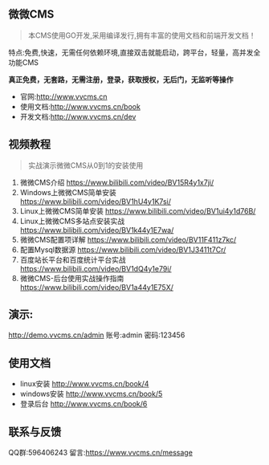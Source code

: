 ## 微微CMS
>本CMS使用GO开发,采用编译发行,拥有丰富的使用文档和前端开发文档！

特点:免费,快速，无需任何依赖环境,直接双击就能启动，跨平台，轻量，高并发全功能CMS

**真正免费，无套路，无需注册，登录，获取授权，无后门，无监听等操作**

- 官网:http://www.vvcms.cn
- 使用文档:http://www.vvcms.cn/book
- 开发文档:http://www.vvcms.cn/dev


## 视频教程
> 实战演示微微CMS从0到1的安装使用

1. 微微CMS介绍  https://www.bilibili.com/video/BV15R4y1x7ji/
2. Windows上微微CMS简单安装 https://www.bilibili.com/video/BV1hU4y1K7si/
3. Linux上微微CMS简单安装 https://www.bilibili.com/video/BV1ui4y1d76B/
4. Linux上微微CMS多站点安装实战 https://www.bilibili.com/video/BV1k44y1E7wa/
5. 微微CMS配置项详解 https://www.bilibili.com/video/BV11F411z7kc/
6. 配置Mysql数据源 https://www.bilibili.com/video/BV1J3411t7Cr/
7. 百度站长平台和百度统计平台实战 https://www.bilibili.com/video/BV1dQ4y1e79i/
8. 微微CMS-后台使用实战操作指南 https://www.bilibili.com/video/BV1a44y1E75X/


## 演示:
 http://demo.vvcms.cn/admin 
 账号:admin 密码:123456

## 使用文档
- linux安装 http://www.vvcms.cn/book/4
- windows安装 http://www.vvcms.cn/book/5
- 登录后台 http://www.vvcms.cn/book/6


## 联系与反馈
QQ群:596406243
留言:https://www.vvcms.cn/message